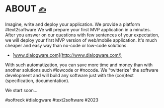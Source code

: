 # ABOUT [<span style='font-size:20px;'>&#x270D;</span>](https://github.com/dialogware/www/edit/main/DOCS/ABOUT.md)

Imagine, write and deploy your application.
We provide a platform #text2software
We will prepare your first MVP application in a minutes.
After you answer on our questions with few sentences of your expectation, we will deploy your first MVP version of web/mobile application.
It's much cheaper and easy way than no-code or low-code solutions.

+ [www.dialogware.com](http://www.dialogware.com/)

With such automatization, you can save more time and money than with another solutions such #lowcode or #nocode.
We "twitterize" the software development and will build any software just with the (con)text (specification, documentation).



We start soon...

#softreck #dialogware #text2software #2023

